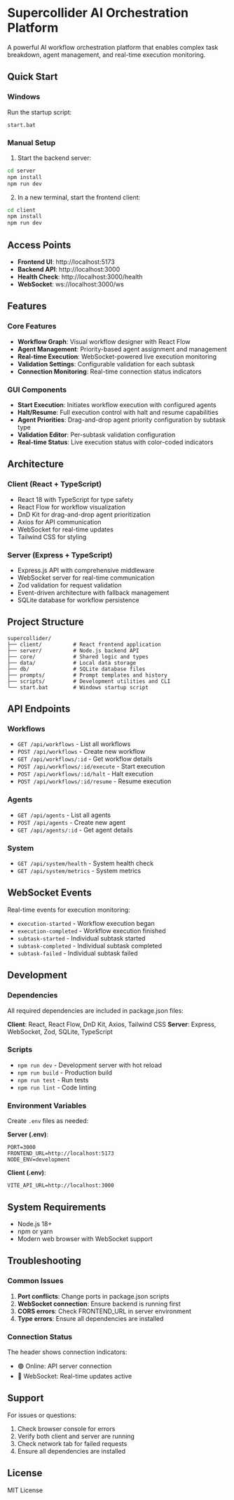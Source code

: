 # Supercollider AI Orchestration Platform

A powerful AI workflow orchestration platform that enables complex task breakdown, agent management, and real-time execution monitoring.

## Quick Start

### Windows
Run the startup script:
```batch
start.bat
```

### Manual Setup
1. Start the backend server:
```bash
cd server
npm install
npm run dev
```

2. In a new terminal, start the frontend client:
```bash
cd client
npm install
npm run dev
```

## Access Points

- **Frontend UI**: http://localhost:5173
- **Backend API**: http://localhost:3000
- **Health Check**: http://localhost:3000/health
- **WebSocket**: ws://localhost:3000/ws

## Features

### Core Features
- **Workflow Graph**: Visual workflow designer with React Flow
- **Agent Management**: Priority-based agent assignment and management
- **Real-time Execution**: WebSocket-powered live execution monitoring
- **Validation Settings**: Configurable validation for each subtask
- **Connection Monitoring**: Real-time connection status indicators

### GUI Components
- **Start Execution**: Initiates workflow execution with configured agents
- **Halt/Resume**: Full execution control with halt and resume capabilities
- **Agent Priorities**: Drag-and-drop agent priority configuration by subtask type
- **Validation Editor**: Per-subtask validation configuration
- **Real-time Status**: Live execution status with color-coded indicators

## Architecture

### Client (React + TypeScript)
- React 18 with TypeScript for type safety
- React Flow for workflow visualization
- DnD Kit for drag-and-drop agent prioritization
- Axios for API communication
- WebSocket for real-time updates
- Tailwind CSS for styling

### Server (Express + TypeScript)
- Express.js API with comprehensive middleware
- WebSocket server for real-time communication
- Zod validation for request validation
- Event-driven architecture with fallback management
- SQLite database for workflow persistence

## Project Structure

```
supercollider/
├── client/          # React frontend application
├── server/          # Node.js backend API
├── core/            # Shared logic and types
├── data/            # Local data storage
├── db/              # SQLite database files
├── prompts/         # Prompt templates and history
├── scripts/         # Development utilities and CLI
└── start.bat        # Windows startup script
```

## API Endpoints

### Workflows
- `GET /api/workflows` - List all workflows
- `POST /api/workflows` - Create new workflow
- `GET /api/workflows/:id` - Get workflow details
- `POST /api/workflows/:id/execute` - Start execution
- `POST /api/workflows/:id/halt` - Halt execution
- `POST /api/workflows/:id/resume` - Resume execution

### Agents
- `GET /api/agents` - List all agents
- `POST /api/agents` - Create new agent
- `GET /api/agents/:id` - Get agent details

### System
- `GET /api/system/health` - System health check
- `GET /api/system/metrics` - System metrics

## WebSocket Events

Real-time events for execution monitoring:
- `execution-started` - Workflow execution began
- `execution-completed` - Workflow execution finished
- `subtask-started` - Individual subtask started
- `subtask-completed` - Individual subtask completed
- `subtask-failed` - Individual subtask failed

## Development

### Dependencies
All required dependencies are included in package.json files:

**Client**: React, React Flow, DnD Kit, Axios, Tailwind CSS
**Server**: Express, WebSocket, Zod, SQLite, TypeScript

### Scripts
- `npm run dev` - Development server with hot reload
- `npm run build` - Production build
- `npm run test` - Run tests
- `npm run lint` - Code linting

### Environment Variables
Create `.env` files as needed:

**Server (.env)**:
```
PORT=3000
FRONTEND_URL=http://localhost:5173
NODE_ENV=development
```

**Client (.env)**:
```
VITE_API_URL=http://localhost:3000
```

## System Requirements

- Node.js 18+
- npm or yarn
- Modern web browser with WebSocket support

## Troubleshooting

### Common Issues
1. **Port conflicts**: Change ports in package.json scripts
2. **WebSocket connection**: Ensure backend is running first
3. **CORS errors**: Check FRONTEND_URL in server environment
4. **Type errors**: Ensure all dependencies are installed

### Connection Status
The header shows connection indicators:
- 🟢 Online: API server connection
- 🔵 WebSocket: Real-time updates active

## Support

For issues or questions:
1. Check browser console for errors
2. Verify both client and server are running
3. Check network tab for failed requests
4. Ensure all dependencies are installed

## License

MIT License 